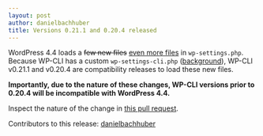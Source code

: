 ```yaml
---
layout: post
author: danielbachhuber
title: Versions 0.21.1 and 0.20.4 released
---
```


WordPress 4.4 loads a <del>few new files</del> <ins>even more files</ins> in `wp-settings.php`. Because WP-CLI has a custom `wp-settings-cli.php` ([background](https://wp-cli.org/blog/how-wp-cli-loads-wordpress.html)), WP-CLI v0.21.1 and v0.20.4 are compatibility releases to load these new files.

**Importantly, due to the nature of these changes, WP-CLI versions prior to 0.20.4 will be incompatible with WordPress 4.4.**

Inspect the nature of the change in [this pull request](https://github.com/wp-cli/wp-cli/pull/2218).

Contributors to this release: [danielbachhuber](https://github.com/danielbachhuber)
